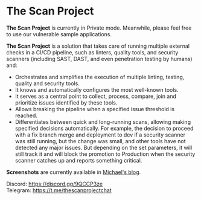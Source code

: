 # The Scan Project

**The Scan Project** is currently in Private mode. Meanwhile, please feel free
to use our vulnerable sample applications.

**The Scan Project** is a solution that takes care of running multiple external
checks in a CI/CD pipeline, such as linters, quality tools, and security
scanners (including SAST, DAST, and even penetration testing by humans) and:

* Orchestrates and simplifies the execution of multiple linting, testing,
  quality and security tools.
* It knows and automatically configures the most well-known tools.
* It serves as a central point to collect, process, compare, join and prioritize
  issues identified by these tools.
* Allows breaking the pipeline when a specified issue threshold is reached.
* Differentiates between quick and long-running scans, allowing making specified
  decisions automatically. For example, the decision to proceed with a fix
  branch merge and deployment to dev if a security scanner was still running,
  but the change was small, and other tools have not detected any major issues.
  But depending on the set parameters, it will still track it and will block the
  promotion to Production when the security scanner catches up and reports
  something critical.

**Screenshots** are currently available in
[Michael's blog](https://blog.samoylenko.me/).

Discord: <https://discord.gg/9QCCP3ze>  
Telegram: <https://t.me/thescanprojectchat>  
